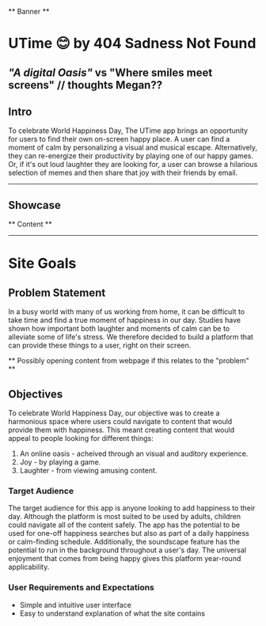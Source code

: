 ** Banner **


# UTime 😊 by 404 Sadness Not Found
## ***"A digital Oasis"*** vs "Where smiles meet screens" // thoughts Megan??

## Intro

To celebrate World Happiness Day, The UTime app brings an opportunity for users to find their own on-screen happy place. A user can find a moment of calm by personalizing a visual and musical escape. Alternatively, they can re-energize their productivity by playing one of our happy games. Or, if it's out loud laughter they are looking for, a user can browse a hilarious selection of memes and then share that joy with their friends by email.

------

## Showcase
** Content **

------

# Site Goals

## Problem Statement

In a busy world with many of us working from home, it can be difficult to take time and find a true moment of happiness in our day. Studies have shown how important both laughter and moments of calm can be to alleviate some of life's stress. We therefore decided to build a platform that can provide these things to a user, right on their screen.

** Possibly opening content from webpage if this relates to the "problem" **

## Objectives

To celebrate World Happiness Day, our objective was to create a harmonious space where users could navigate to content that would provide them with happiness. This meant creating content that would appeal to people looking for different things: 
1. An online oasis - acheived through an visual and auditory experience.
2. Joy - by playing a game.
3. Laughter - from viewing amusing content.

### Target Audience

The target audience for this app is anyone looking to add happiness to their day. Although the platform is most suited to be used by adults, children could navigate all of the content safely. The app has the potential to be used for one-off happiness searches but also as part of a daily happiness or calm-finding schedule. Additionally, the soundscape feature has the potential to run in the background throughout a user's day. The universal enjoyment that comes from being happy gives this platform year-round applicability.

### User Requirements and Expectations

- Simple and intuitive user interface
- Easy to understand explanation of what the site contains
